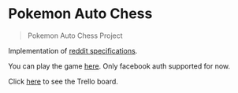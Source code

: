 # Pokemon Auto Chess

> Pokemon Auto Chess Project

Implementation of [reddit specifications](https://www.reddit.com/r/AutoChess/comments/ar4cjh/pokemon_autochess_concept/).

You can play the game [here](https://pokemon-auto-chess.herokuapp.com/). Only facebook auth supported for now.

Click [here](https://trello.com/b/u17YzNPR/pokemonautochess) to see the Trello board.

